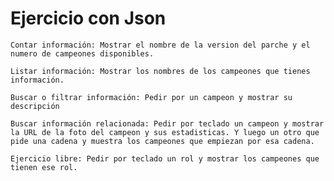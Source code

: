 # Ejercicio con Json

	Contar información: Mostrar el nombre de la version del parche y el numero de campeones disponibles.
	
	Listar información: Mostrar los nombres de los campeones que tienes información.
	
    Buscar o filtrar información: Pedir por un campeon y mostrar su descripción

    Buscar información relacionada: Pedir por teclado un campeon y mostrar la URL de la foto del campeon y sus estadisticas. Y luego un otro que pide una cadena y muestra los campeones que empiezan por esa cadena.

    Ejercicio libre: Pedir por teclado un rol y mostrar los campeones que tienen ese rol.